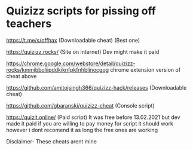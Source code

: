 # Quizizz scripts for pissing off teachers 
https://t.me/s/offhax (Downloadable cheat) (Best one)

https://quizizz.rocks/ (Site on internet) Dev might make it paid

https://chrome.google.com/webstore/detail/quizizz-rocks/kmmibboliipddkiknfpkfnhblinocgog chrome extension version of cheat above

https://github.com/amitojsingh366/quizizz-hack/releases (Downloadable cheat)

https://github.com/gbaranski/quizizz-cheat (Console script) 

https://quizit.online/ (Paid script) It was free before 13.02.2021 but dev made it paid if you are willing to pay money for script it should work however i dont recomend it as long the free ones are working

Disclaimer- These cheats arent mine 
